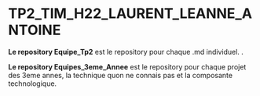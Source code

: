 # TP2_TIM_H22_LAURENT_LEANNE_ANTOINE

**Le repository Equipe_Tp2** est le repository pour chaque .md individuel.
.

**Le repository Equipes_3eme_Annee** est le repository pour chaque projet des 3eme annes, la technique quon ne connais pas et la composante technologique.
